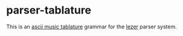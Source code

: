 # parser-tablature

This is an [ascii music tablature](https://en.wikipedia.org/wiki/ASCII_tab) grammar for the [lezer](https://lezer.codemirror.net/) parser system.
